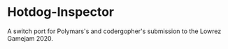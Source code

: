 # Hotdog-Inspector
A switch port for Polymars's and codergopher's submission to the Lowrez Gamejam 2020.
